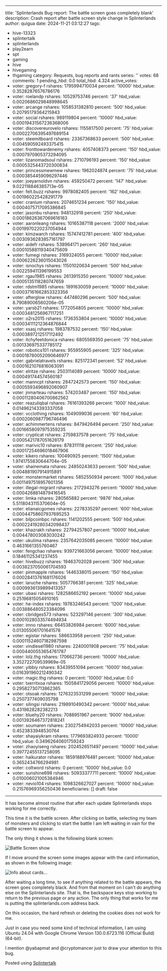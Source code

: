 
---
title: 'Splinterlands Bug report: The battle screen goes completely blank'
description: Crash report after battle screen style change in Splinterlands
author: quigua
date: 2024-11-21 03:12:27
tags:
- hive-13323
- splintertalk
- splinterlands
- play2earn
- spt
- gaming
- hive
- hivegaming
- thgaming
category: Requests, bug reports and rants
series: ''
votes: 68
comments: 1
pending_hbd: 0.0
total_hbd: 4.324
active_votes:
- voter: gregory-f
  rshares: 1795994710034
  percent: '10000'
  hbd_value: 0.35282876576786176
- voter: roelandp
  rshares: 10529753746
  percent: '37'
  hbd_value: 0.0020686029848998645
- voter: arcange
  rshares: 1058531382810
  percent: '500'
  hbd_value: 0.20795179364215943
- voter: social
  rshares: 989119804
  percent: '10000'
  hbd_value: 0.00019431567236368006
- voter: discovereurovelo
  rshares: 1155817500
  percent: '75'
  hbd_value: 0.00022706395497689154
- voter: steemitboard
  rshares: 23367368633
  percent: '500'
  hbd_value: 0.004590592493375415
- voter: fronttowardenemy
  rshares: 4057408373
  percent: '150'
  hbd_value: 0.0007970905373294095
- voter: lizanomadsoul
  rshares: 2710796193
  percent: '150'
  hbd_value: 0.0005325443720300834
- voter: princessmewmew
  rshares: 1962024874
  percent: '75'
  hbd_value: 0.0003854459096297446
- voter: joeyarnoldvn
  rshares: 459250472
  percent: '147'
  hbd_value: 9.022118846385713e-05
- voter: felt.buzz
  rshares: 9978082405
  percent: '162'
  hbd_value: 0.001960225428291779
- voter: cranium
  rshares: 2074651234
  percent: '150'
  hbd_value: 0.0004075717095386845
- voter: jasonbu
  rshares: 948132918
  percent: '250'
  hbd_value: 0.00018626367069616163
- voter: aaronleang
  rshares: 10165387118
  percent: '2000'
  hbd_value: 0.0019970220237054944
- voter: kimzwarch
  rshares: 15747412781
  percent: '400'
  hbd_value: 0.0030936283857161797
- voter: aidefr
  rshares: 538964171
  percent: '260'
  hbd_value: 0.00010588119340475609
- voter: fumegi
  rshares: 3169324055
  percent: '10000'
  hbd_value: 0.0006226236015043026
- voter: isnochys
  rshares: 11501020634
  percent: '500'
  hbd_value: 0.002259411396199553
- voter: rgau1985
  rshares: 2613915350
  percent: '10000'
  hbd_value: 0.0005135118280747659
- voter: rdstm1985
  rshares: 1891630059
  percent: '10000'
  hbd_value: 0.00037161662853323356
- voter: afterglow
  rshares: 447480296
  percent: '500'
  hbd_value: 8.79089006560206e-05
- voter: yarsb21
  rshares: 1772054805
  percent: '10000'
  hbd_value: 0.0003481256967117251
- voter: o2rs2015
  rshares: 1736353804
  percent: '10000'
  hbd_value: 0.00034111212364876844
- voter: xsasj
  rshares: 1983787532
  percent: '150'
  hbd_value: 0.0003897212517112492
- voter: itchyfeetdonica
  rshares: 6805569350
  percent: '75'
  hbd_value: 0.001336975337785172
- voter: robotics101
  rshares: 955955905
  percent: '325'
  hbd_value: 0.00018780052090646977
- voter: gabrielatravels
  rshares: 825172341
  percent: '52'
  hbd_value: 0.0001621076816063091
- voter: elritze
  rshares: 2503114089
  percent: '10000'
  hbd_value: 0.000491744574560187
- voter: manncpt
  rshares: 2847242573
  percent: '150'
  hbd_value: 0.0005593496892060907
- voter: jnmarteau
  rshares: 574203487
  percent: '150'
  hbd_value: 0.00011280406700862562
- voter: reazuliqbal
  rshares: 76161393266
  percent: '1000'
  hbd_value: 0.014962143393337058
- voter: vcclothing
  rshares: 1049099036
  percent: '60'
  hbd_value: 0.0002060987796746496
- voter: achimmertens
  rshares: 8479426494
  percent: '250'
  hbd_value: 0.0016658097975359235
- voter: crypticat
  rshares: 2759837578
  percent: '75'
  hbd_value: 0.0005421787051628179
- voter: marivic10
  rshares: 878311118
  percent: '250'
  hbd_value: 0.00017254696018467906
- voter: kikero
  rshares: 100490925
  percent: '1500'
  hbd_value: 1.9741755830644704e-05
- voter: shainemata
  rshares: 24850243633
  percent: '500'
  hbd_value: 0.004881907914915891
- voter: monstermarket
  rshares: 5852550934
  percent: '1000'
  hbd_value: 0.0011497518957601356
- voter: illegal-migrant
  rshares: 2172943276
  percent: '10000'
  hbd_value: 0.0004268814879416545
- voter: limka
  rshares: 280565882
  percent: '9876'
  hbd_value: 5.5118043115370604e-05
- voter: elianaicgomes
  rshares: 2278335297
  percent: '600'
  hbd_value: 0.00044758607937695253
- voter: bilpcoinbpc
  rshares: 1141202555
  percent: '500'
  hbd_value: 0.00022419280342098437
- voter: khazrakh
  rshares: 22794257807
  percent: '10000'
  hbd_value: 0.004478003083030242
- voter: ukulima
  rshares: 2357642035085
  percent: '10000'
  hbd_value: 0.4631661355760467
- voter: fengchao
  rshares: 939721663056
  percent: '10000'
  hbd_value: 0.18461125341237455
- voter: hivebuzz
  rshares: 19463702028
  percent: '300'
  hbd_value: 0.0038237050061704593
- voter: pinmapple
  rshares: 1446338015
  percent: '150'
  hbd_value: 0.00028413761681176026
- voter: laruche
  rshares: 5057766381
  percent: '325'
  hbd_value: 0.0009936139899413357
- voter: ubasi
  rshares: 1282586652192
  percent: '10000'
  hbd_value: 0.25196815054910165
- voter: he-index
  rshares: 19783246543
  percent: '1200'
  hbd_value: 0.003886480523384096
- voter: cbridges573
  rshares: 523297146
  percent: '300'
  hbd_value: 0.0001028033574494934
- voter: imno
  rshares: 66453826984
  percent: '6000'
  hbd_value: 0.013055061701641578
- voter: egistar
  rshares: 586633958
  percent: '250'
  hbd_value: 0.00011524607182987598
- voter: vindiesel1980
  rshares: 2240001908
  percent: '75'
  hbd_value: 0.0004400553654761787
- voter: lolz.thg
  rshares: 170662736
  percent: '10000'
  hbd_value: 3.352722709539969e-05
- voter: yibbiy
  rshares: 83439551094
  percent: '10000'
  hbd_value: 0.016391960212490342
- voter: magic.thg
  rshares: 0
  percent: '10000'
  hbd_value: 0.0
- voter: txerritxoa
  rshares: 1505841729056
  percent: '10000'
  hbd_value: 0.29582730713862365
- voter: otsoak
  rshares: 1276323531299
  percent: '10000'
  hbd_value: 0.2507377409035798
- voter: silingsi
  rshares: 2198910490342
  percent: '10000'
  hbd_value: 0.4319828282382213
- voter: bluehy20
  rshares: 7088951967
  percent: '9000'
  hbd_value: 0.0013926467372818241
- voter: soumaren
  rshares: 2302754942033
  percent: '10000'
  hbd_value: 0.4523833948530764
- voter: shayaiykram
  rshares: 1779693824933
  percent: '10000'
  hbd_value: 0.34962640601759243
- voter: zhaoyiseng
  rshares: 2024526511497
  percent: '10000'
  hbd_value: 0.39772455137258095
- voter: haikurator
  rshares: 1859188976481
  percent: '10000'
  hbd_value: 0.3652434766294981
- voter: coltword
  rshares: 0
  percent: '10000'
  hbd_value: 0.0
- voter: sunshine698
  rshares: 50933377711
  percent: '10000'
  hbd_value: 0.010006021005384946
- voter: nevio104
  rshares: 1098326627027
  percent: '10000'
  hbd_value: 0.21576969356250436
beneficiaries: []
draft: false
---

It has become almost routine that after each update Splinterlands stops working for me correctly. 

This time it is the battle screen. After clicking on battle, selecting my team of monsters and clicking to start the battle I am left waiting in vain for the battle screen to appear.

The only thing it shows is the following blank screen:

![Battle Screen show](https://images.hive.blog/DQmNyt1JHjBW8PBoGkn2ipUZavBpC31Jyi8FPLw6RGbT6RL/Captura%20desde%202024-11-20%2022-49-12.png)



If I move around the screen some images appear with the card information, as shown in the following image:

![Info about cards...](https://images.hive.blog/DQmZ7wReeSSDvA2mtnXXfXw6X5KTJsBigpV1qiX8gisQUbj/Captura%20desde%202024-11-20%2022-53-21.png)

After waiting a long time, to see if anything related to the battle appears, the screen goes completely black. And from that moment on I can't do anything else on the Splinterlands site. That is, the backspace keys stop working to return to the previous page or any action. The only thing that works for me is putting the splinterlands.com address back.

On this occasion, the hard refresh or deleting the cookies does not work for me. 

Just in case you need some kind of technical information, I am using Ubuntu 24.04 with Google Chrome Version 130.0.6723.116 (Official Build) (64-bit).

I mention @yabapmat and @cryptomancer just to draw your attention to this bug.

Posted using [Splintertalk](https://www.splintertalk.io/@quigua/splinterlands-bug-report-the-battle-screen-goes-completely-blank) 